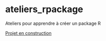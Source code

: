 # ateliers_rpackage

Ateliers pour apprendre à créer un package R

[Projet en construction](https://maeltheuliere.github.io/ateliers_rpackage/)
